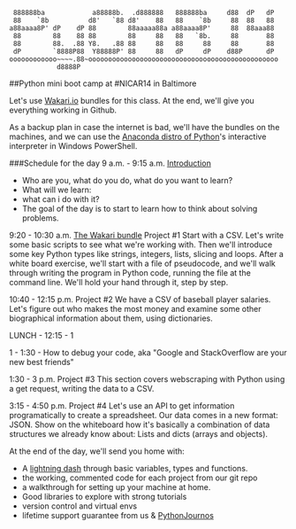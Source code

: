 ```
 888888ba            a88888b.  .d888888   888888ba     d88  dP   dP 
 88    `8b          d8'   `88 d8'    88   88    `8b     88  88   88 
a88aaaa8P' dP    dP 88        88aaaaa88a a88aaaa8P'     88  88aaa88 
 88        88    88 88        88     88   88   `8b.     88       88 
 88        88.  .88 Y8.   .88 88     88   88     88     88       88 
 dP        `8888P88  Y88888P' 88     88   dP     dP    d88P      dP 
oooooooooooo~~~~.88~oooooooooooooooooooooooooooooooooooooooooooooooo
            d8888P                                                  
```
##Python mini boot camp at #NICAR14 in Baltimore

Let's use [Wakari.io](http://www.wakari.io/) bundles for this class. At the end, we'll give you everything working in Github.

As a backup plan in case the internet is bad, we'll have the bundles on the machines, and we can use the [Anaconda distro of Python](http://docs.continuum.io/anaconda/pkgs.html)'s interactive interpreter in Windows PowerShell.

###Schedule for the day
9 a.m. - 9:15 a.m. [Introduction](http://bit.ly/intropycar14)

* Who are you, what do you do, what do you want to learn?
* What will we learn:
* what can i do with it?
* The goal of the day is to start to learn how to think about solving problems.

9:20 - 10:30 a.m. [The Wakari bundle](https://www.wakari.io/sharing/bundle/tommeagher/pycar14)
Project #1
Start with a CSV. Let's write some basic scripts to see what we're working with. Then we'll introduce some key Python types like strings, integers, lists, slicing and loops.
After a white board exercise, we'll start with a file of pseudocode, and we'll walk through writing the program in Python code, running the file at the command line.
We'll hold your hand through it, step by step.

10:40 - 12:15 p.m.
Project #2
We have a CSV of baseball player salaries. Let's figure out who makes the most money and examine some other biographical information about them, using dictionaries.

LUNCH - 12:15 - 1

1 - 1:30 - How to debug your code, aka "Google and StackOverflow are your new best friends"

1:30 - 3 p.m.
Project #3
This section covers webscraping with Python using a get request, writing the data to a CSV.

3:15 - 4:50 p.m.
Project #4
Let's use an API to get information programatically to create a spreadsheet. Our data comes in a new format: JSON. Show on the whiteboard how it's basically a combination of data structures we already know about: Lists and dicts (arrays and objects).


At the end of the day, we'll send you home with:

* A [lightning dash](https://www.wakari.io/sharing/bundle/tommeagher/pycar14) through basic variables, types and functions.
* the working, commented code for each project from our git repo
* a walkthrough for setting up your machine at home.
* Good libraries to explore with strong tutorials
* version control and virtual envs
* lifetime support guarantee from us & [PythonJournos](https://groups.google.com/forum/#!forum/PythonJournos)